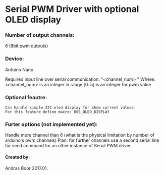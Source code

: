 # Serial PWM Driver with optional OLED display

### Number of output channels: 
6 (8bit pwm outputs)

### Device: 
Arduino Nano

Required input line over serial communication:
"<channel_num> <value>"
Where:
    <channel_num> is an integer in range [0..5]
    <value> is an integer for pwm value


### Optional feautre:
    Can handle simple I2C oled display for show current values.
    For this feature define macro: USE_OLED_DISPLAY


### Furter options (not implemented yet):
Handle more channel than 6 (what is the physical limitation by number of arduino's pwm channels)
Plan: for further channels use a second serial line
for send command for an other instance of Serial PWM driver


#### Created by: 
Andras Boor
2017.01.
